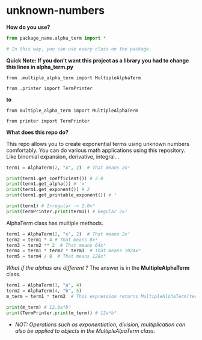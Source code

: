 # unknown-numbers

**How do you use?**

```python
from package_name.alpha_term import *

# In this way, you can use every class on the package.
```




**Quick Note: If you don't want this project as a 
library you had to change this lines in alpha_term.py** 

`from .multiple_alpha_term import MultipleAlphaTerm`

`from .printer import TermPrinter`

**to**
 
`from multiple_alpha_term import MultipleAlphaTerm`

`from printer import TermPrinter`

**What does this repo do?**

This repo allows you to create exponential terms using unknown numbers comfortably. You can do various math applications using this repository. Like binomial expansion, derivative, integral...

```python
term1 = AlphaTerm(2, "x", 2)  # That means 2x²

print(term1.get_coefficient()) # 2.0
print(term1.get_alpha()) # 'x'
print(term1.get_exponent()) # 2
print(term1.get_printable_exponent()) # ²

print(term1) # Irregular -> 2.0x²
print(TermPrinter.print(term1)) # Regular 2x²

```


AlphaTerm class has multiple methods. 

```python
term1 = AlphaTerm(2, "x", 2)  # That means 2x²
term2 = term1 * 4 # That means 8x²
term3 = term2 ** 2  # That means 64x⁴
term4 = term1 * term2 * term3  # That means 1024x⁸
term5 = term4 / 8  # That means 128x⁸
```

_What if the alphas are different ?_ The answer is in the **MultipleAlphaTerm** class.

```python
term1 = AlphaTerm(3, "a", 4)
term2 = AlphaTerm(4, "b", 5)
m_term = term1 * term2  # This expression returns MultipleAlphaTerm(term1, term2)

print(m_term) # 12.0a⁴b⁵
print(TermPrinter.print(m_term)) # 12a⁴b⁵

```

- _NOT: Operations such as exponentiation, division, multiplication can also be applied to objects in the MultipleAlpaTerm class._
